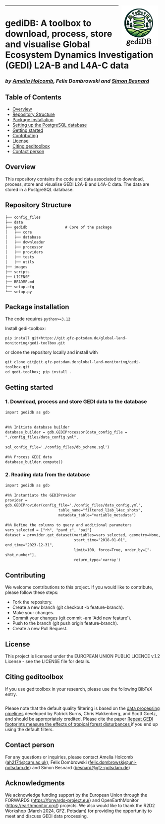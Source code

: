 <p align="center">
<a href="https://git.gfz-potsdam.de/global-land-monitoring/gedi-toolbox.git">
    <img src="images/logo2.png" alt="Master" height="130px" hspace="10px" vspace="0px" align="right">
  </a>
</p>

***
# gediDB: A toolbox to download, process, store and visualise Global Ecosystem Dynamics Investigation (GEDI) L2A-B and L4A-C data #

### *by [Amelia Holcomb](https://ameliaholcomb.github.io/), Felix Dombrowski and [Simon Besnard](https://simonbesnard1.github.io/)*

## Table of Contents

- [Overview](#overview)
- [Repository Structure](#repository-structure)
- [Package installation](#package-installation)
- [Setting up the PostgreSQL database](#setting-up-the-postgresql-database)
- [Getting started](#getting-started)
- [Contributing](#contributing)
- [License](#license)
- [Citing geditoolbox](#citing-geditoolbox)
- [Contact person](#contact-person)

## Overview
This repository contains the code and data associated to download, process, store and visualise GEDI L2A-B and L4A-C data. The data are stored in a PostgreSQL database. 

## Repository Structure

```plaintext
├── config_files
├── data
├── gedidb 		           # Core of the package
│   ├── core
│   ├── database
│   ├── downloader
│   ├── processor
│   ├── providers
│   ├── tests
│   ├── utils
├── images
├── scripts
├── LICENSE
├── README.md
├── setup.cfg
└── setup.py
```

## Package installation

The code requires `python>=3.12`

Install gedi-toolbox:

```
pip install git+https://git.gfz-potsdam.de/global-land-monitoring/gedi-toolbox.git

```

or clone the repository locally and install with

```
git clone git@git.gfz-potsdam.de:global-land-monitoring/gedi-toolbox.git
cd gedi-toolbox; pip install .
```

## Getting started

### 1. Download, process and store GEDI data to the database
```
import gedidb as gdb


#%% Initiate database builder
database_builder = gdb.GEDIProcessor(data_config_file = "./config_files/data_config.yml", 
                                     sql_config_file='./config_files/db_scheme.sql')

#%% Process GEDI data
database_builder.compute()
```

### 2. Reading data from the database
```
import gedidb as gdb

#%% Instantiate the GEDIProvider
provider = gdb.GEDIProvider(config_file='./config_files/data_config.yml',
                        table_name="filtered_l2ab_l4ac_shots",
                        metadata_table="variable_metadata")

#%% Define the columns to query and additional parameters
vars_selected = ["rh", "pavd_z", "pai"]
dataset = provider.get_dataset(variables=vars_selected, geometry=None, 
                               start_time="2018-01-01", end_time="2023-12-31", 
                               limit=100, force=True, order_by=["-shot_number"], 
                               return_type='xarray')
```

## Contributing

We welcome contributions to this project. If you would like to contribute, please follow these steps:

- Fork the repository.
- Create a new branch (git checkout -b feature-branch).
- Make your changes.
- Commit your changes (git commit -am 'Add new feature').
- Push to the branch (git push origin feature-branch).
- Create a new Pull Request.

## License
This project is licensed under the EUROPEAN UNION PUBLIC LICENCE v.1.2 License - see the LICENSE file for details.

## Citing geditoolbox

If you use geditoolbox in your research, please use the following BibTeX entry.

```

```
Please note that the default quality filtering is based on the [data processing pipelines](https://docs.google.com/document/d/1XmcoV8-k-8C_Tmh-CJ4sYvlvOqkbiXP1Kah_KrCkMqU/edit) developed by Patrick Burns, Chris Hakkenberg, and Scott Goetz, and should be appropriately credited. Please cite the paper [Repeat GEDI footprints measure the effects of tropical forest disturbances
](https://www.sciencedirect.com/science/article/pii/S0034425724001925?via%3Dihub#f0035) if you end up using the default filters.

## Contact person
For any questions or inquiries, please contact Amelia Holcomb (ah2174@cam.ac.uk), Felix Dombrowski (felix.dombrowski@uni-potsdam.de) and Simon Besnard (besnard@gfz-potsdam.de) 

## Acknowledgments
We acknowledge funding support by the European Union through the FORWARDS (https://forwards-project.eu/) and OpenEarthMonitor (https://earthmonitor.org/) projects. We also would like to thank the R2D2 Workshop (March 2024, GFZ. Potsdam) for providing the opportunity to meet and discuss GEDI data processing.